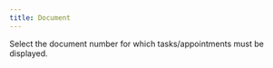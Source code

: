 ```yaml
---
title: Document
---
```



Select the document number for which tasks/appointments must be displayed.
